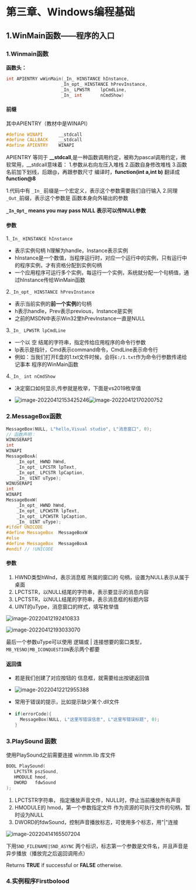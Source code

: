 # 第三章、Windows编程基础
## 1.WinMain函数——程序的入口
### 1.Winmain函数
**函数头：**
```c++
int APIENTRY wWinMain(_In_ HINSTANCE hInstance,
                     _In_opt_ HINSTANCE hPrevInstance,
                     _In_ LPWSTR    lpCmdLine,
                     _In_ int       nCmdShow)
```
#### 前缀 
其中APIENTRY（教材中是WINAPI）
```c++
#define WINAPI      __stdcall
#define CALLBACK    __stdcall
#define APIENTRY    WINAPI
```
APIENTRY 等同于 **__stdcall**,是一种函数调用约定，被称为pascal调用约定，微软常用，__stdcall意味着：
1.参数从右向左压入堆栈
2.函数自身修改堆栈
3.函数名前加下划线，后跟@，再跟参数尺寸
编译时，**function(int a,int b)** 翻译成 **function@8**

1.代码中有 `_In_` 前缀是一个宏定义，表示这个参数需要我们自行输入
2.同理`_Out_`前缀，表示这个参数是 函数本身向外输出的参数

**`_In_Opt_` means you may pass NULL 表示可以传NULL参数**
#### 参数
1.`_In_ HINSTANCE hInstance`
- 表示实例句柄 h理解为handle，Instance表示实例
- hInstance是一个数值，当程序运行时，对应一个运行中的实例，只有运行中的程序实例，才有资格分配到实例句柄
- 一个应用程序可运行多个实例，每运行一个实例，系统就分配一个句柄值，通过hInstance传给WinMain函数

2.`_In_opt_ HINSTANCE hPrevInstance`

- 表示当前实例的**前一个实例**的句柄 
- h表示handle，Prev表示previous，Instance是实例
- 之前的MSDN中表示Win32里hPrevInstance一直是NULL

3.`_In_ LPWSTR lpCmdLine`
- 一个以 空 结尾的字符串，指定传给应用程序的命令行参数
- lp表示是指针，Cmd表示command命令，CmdLine表示命令行
- 例如：当我们打开E盘的1.txt文件时候，会将`E:/1.txt`作为命令行参数传递给 记事本 程序的WinMain函数

4.`_In_ int nCmdShow`

- 决定窗口如何显示,传参就是枚举，下面是vs2019枚举值

- ![image-20220412153425246](WindowsProgram.assets\image-20220412153425246.png)![image-20220412170200752](WindowsProgram.assets\image-20220412170200752.png)


### 2.MessageBox函数

```C++
MessageBox(NULL, L"hello,Visual studio", L"消息窗口", 0);
// 函数声明：
WINUSERAPI
int
WINAPI
MessageBoxA(
    _In_opt_ HWND hWnd,
    _In_opt_ LPCSTR lpText,
    _In_opt_ LPCSTR lpCaption,
    _In_ UINT uType);
WINUSERAPI
int
WINAPI
MessageBoxW(
    _In_opt_ HWND hWnd,
    _In_opt_ LPCWSTR lpText,
    _In_opt_ LPCWSTR lpCaption,
    _In_ UINT uType);
#ifdef UNICODE
#define MessageBox  MessageBoxW
#else
#define MessageBox  MessageBoxA
#endif // !UNICODE
```

#### 参数

1. HWND类型hWnd，表示消息框 所属的窗口的 句柄，设置为NULL表示从属于桌面
2. LPCTSTR，以NULL结尾的字符串，表示要显示的消息内容
3. LPCTSTR，以NULL结尾的字符串，表示消息框的标题内容
4. UINT的uType，消息窗口的样式，填写枚举值

![image-20220412192410833](WindowsProgram.assets\image-20220412192410833.png)

![image-20220412193033070](WindowsProgram.assets\image-20220412193033070.png)

最后一个参数uType可以使用 逻辑或 | 连接想要的窗口类型，`MB_YESNO|MB_ICONQUESTION`表示两个都要

#### 返回值

- 若是我们创建了对应按钮的 信息框，就需要给出按键返回值

- ![image-20220412212955388](WindowsProgram.assets\image-20220412212955388.png)

- 常用于错误的提示，比如提示缺少某个.dll文件

- ```c++
  if(errorCode){
  	MessageBox(NULL, L"这里写错误信息", L"这里写错误标题", 0);		
  } 
  ```


### 3.PlaySound 函数

使用PlaySound之前需要连接 winmm.lib 库文件

```c++
BOOL PlaySound(
   LPCTSTR pszSound,
   HMODULE hmod,
   DWORD   fdwSound
);
```

1. LPCTSTR字符串， 指定播放声音文件，NULL时，停止当前播放所有声音
2. HMODULE的 hmod，第一个参数指定文件 作为资源的可执行文件的句柄，暂时设为NULL
3. DWORD的fdwSound，控制声音播放标志，可使用多个标志，用"|"连接

![image-20220414165507204](WindowsProgram.assets\image-20220414165507204.png)

下用`SND_FILENAME|SND_ASYNC` 两个标识，标志第一个参数是文件名，并且声音是异步播放（播放完之后返回调用点）

Returns **TRUE** if successful or **FALSE** otherwise.

### 4.实例程序Firstbolood

















